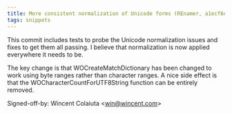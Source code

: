 ```yaml
---
title: More consistent normalization of Unicode forms (REnamer, a1ecf6e)
tags: snippets
---
```


This commit includes tests to probe the Unicode normalization issues and fixes to get them all passing. I believe that normalization is now applied everywhere it needs to be.

The key change is that WOCreateMatchDictionary has been changed to work using byte ranges rather than character ranges. A nice side effect is that the WOCharacterCountForUTF8String function can be entirely removed.

Signed-off-by: Wincent Colaiuta &lt;win@wincent.com&gt;
